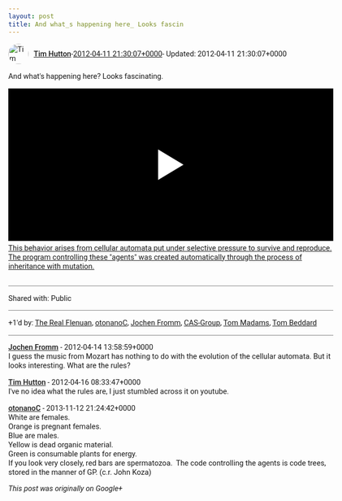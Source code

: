 ```yaml
---
layout: post
title: And what_s happening here_ Looks fascin
---
```


<html><head><meta charset="utf-8"><title>And what&amp;#39;s happening here? Looks fascinating.</title><style>body {font: 11pt Roboto, Arial, sans-serif; max-width: 640px; margin: 24px;}.author-photo {border-radius: 50%; margin-right: 10px; width: 40px;}.author {font-weight: 500;}.main-content {margin: 15px 0 15px;}.post-title {font-weight: bold;}.location {display: block; margin-top: 15px;}.location img {float: left; margin-right: 5px; width: 20px;}.media-link {display: inline-block; max-width: 100%; vertical-align: top;}.media-link p {margin-top: 5px; max-height: 4em; overflow: scroll;}.media {max-height: 100vh; max-width: 100%;}.video-placeholder {background: black; display: flex; height: 300px; max-width: 100%; width: 640px;}.play-icon {border-bottom: 30px solid transparent; border-left: 50px solid white; border-top: 30px solid transparent; color: white; margin: auto;}.album {max-height: 800px; overflow: scroll; width: calc(100vw - 48px);}.album .media-link {margin-right: 5px; max-width: 250px;}.album .media {max-height: 250px;}.link-embed {border-top: 1px solid lightgrey; display: block; margin-top: 20px;}.link-embed img {max-width: 100%;}.inline-link-embed {display: block;}.inline-link-embed img {vertical-align: middle;}.link-title {display: inline-block; font-size: medium; font-weight: 300; padding-left: 1em;}.reshare-attribution {display: block; font-weight: bold; margin-bottom: 10px;}.poll-image {margin-bottom: 5px; max-height: 300px; max-width: 500px;}.poll-choice {align-items: center; display: flex; margin-bottom: 5px; max-width: 500px;}.poll-choice-percentage {background-color: lightblue; height: 100%; left: 0; position: absolute; z-index: -1;}.poll-choice-selected {margin-right: 5px;}.poll-choice-results {border: 1px solid lightgray; border-radius: 5px; display: flex; line-height: 40px; overflow: hidden; padding: 0 8px; position: relative;}.poll-choice-results, .poll-choice-description {flex-grow: 1; margin-right: 10px;}.poll-choice-image {width: 100%;}.poll-choice-image, .poll-choice-image img {max-height: 40px; max-width: 100px;}.poll-choice-votes {max-height: 100px; overflow: auto;}.plus-entity-embed {color: black; display: block; text-decoration: none;}.plus-entity-embed-cover-photo {max-height: 300px; max-width: 100%;}.plus-entity-embed-info {padding: 0 1em 1em;}.plus-entity-embed-info h2 {font-weight: 500; margin: 10px 0;}.plus-entity-embed-info p {font-size: small; margin: 0;}.collection-owner-avatar {border-radius: 50%; border: 2px solid white; height: 40px; margin-top: -22px;}.visibility {padding: 1em 0; border-top: 1px solid grey;}.post-activity {padding: 1em 0; border-top: 1px solid grey;}.comments {border-top: 1px solid gray; padding-top: 1em;}.comment + .comment {margin-top: 1em;}.comment .media-link, .comment .inline-link-embed {margin-top: 5px;}</style></head><body><div style="margin-bottom:1em;"><div style="display:flex; align-items:center"><img class="author-photo" src="https://lh4.googleusercontent.com/-epo4ZZKNqEw/AAAAAAAAAAI/AAAAAAAAVSU/qu3LpcHEnoQ/s64-c/photo.jpg" alt="Tim Hutton"><a href="https://plus.google.com/+TimHutton" target="_blank" class="author">Tim Hutton</a> - <a target="_blank" href="https://plus.google.com/+TimHutton/posts/JtszzLrQwYt">2012-04-11 21:30:07+0000</a><span> - Updated: 2012-04-11 21:30:07+0000</span></div><div class="main-content">And what&#39;s happening here? Looks fascinating.</div><a href="http://www.youtube.com/watch?v=NswEqq-AbOc" target="_blank" class="media-link"><div class="video-placeholder" title="This behavior arises from cellular automata put under selective pressure to survive and reproduce. The program controlling these &quot;agents&quot; was created automatically through the process of inheritance with mutation."><span class="play-icon"></span></div><p>This behavior arises from cellular automata put under selective pressure to survive and reproduce. The program controlling these &quot;agents&quot; was created automatically through the process of inheritance with mutation.</p></a></div><div class="visibility">Shared with: Public</div><div class="post-activity"><div class="plus-oners">+1'd by: <a href="https://plus.google.com/105544876333106591072">The Real Flenuan</a>, <a href="https://plus.google.com/110881094853121570305">otonanoC</a>, <a href="https://plus.google.com/+JochenFromm">Jochen Fromm</a>, <a href="https://plus.google.com/106756744690722390074">CAS-Group</a>, <a href="https://plus.google.com/+TomMadams">Tom Madams</a>, <a href="https://plus.google.com/+TomBeddard">Tom Beddard</a></div></div><div class="comments"><div class="comment"><a target="_blank" href="https://plus.google.com/+JochenFromm" class="author">Jochen Fromm</a><span class="time"> - 2012-04-14 13:58:59+0000</span><div class="comment-content">I guess the music from Mozart has nothing to do with the evolution of the cellular automata. But it looks interesting. What are the rules?</div></div><div class="comment"><a target="_blank" href="https://plus.google.com/+TimHutton" class="author">Tim Hutton</a><span class="time"> - 2012-04-16 08:33:47+0000</span><div class="comment-content">I&#39;ve no idea what the rules are, I just stumbled across it on youtube.</div></div><div class="comment"><a target="_blank" href="https://plus.google.com/110881094853121570305" class="author">otonanoC</a><span class="time"> - 2013-11-12 21:24:42+0000</span><div class="comment-content">White are females.<br>Orange is pregnant females.<br>Blue are males.<br>Yellow is dead organic material.<br>Green is consumable plants for energy.<br>If you look very closely, red bars are spermatozoa.  The code controlling the agents is code trees, stored in the manner of GP. (c.r. John Koza)</div></div></div></body></html>

<i>This post was originally on Google+</i>